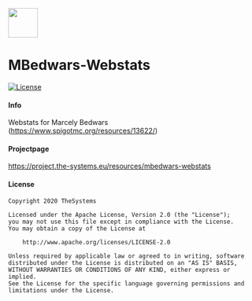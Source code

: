 <img src="https://the-systems.eu/images/favicons/apple-touch-icon.png" width="60px" />

# MBedwars-Webstats
[![License](https://img.shields.io/badge/License-Apache%202.0-blue.svg)](https://opensource.org/licenses/Apache-2.0)

#### Info

Webstats for Marcely Bedwars (https://www.spigotmc.org/resources/13622/)

#### Projectpage

https://project.the-systems.eu/resources/mbedwars-webstats

#### License

    Copyright 2020 TheSystems
    
    Licensed under the Apache License, Version 2.0 (the "License");
    you may not use this file except in compliance with the License.
    You may obtain a copy of the License at
    
        http://www.apache.org/licenses/LICENSE-2.0
    
    Unless required by applicable law or agreed to in writing, software
    distributed under the License is distributed on an "AS IS" BASIS,
    WITHOUT WARRANTIES OR CONDITIONS OF ANY KIND, either express or implied.
    See the License for the specific language governing permissions and
    limitations under the License.
   
